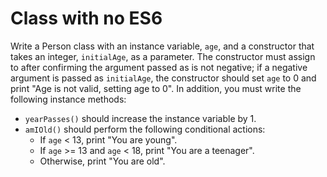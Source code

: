# Class with no ES6 

Write a Person class with an instance variable, `age`, and a constructor that takes an integer, `initialAge`, as a parameter. The constructor must assign  to  after confirming the argument passed as  is not negative; if a negative argument is passed as `initialAge`, the constructor should set `age` to 0 and print "Age is not valid, setting age to 0". In addition, you must write the following instance methods:

- `yearPasses()` should increase the  instance variable by 1.
- `amIOld()` should perform the following conditional actions:
    - If `age` < 13, print "You are young".
    - If `age` >= 13 and `age` < 18, print "You are a teenager".
    - Otherwise, print "You are old".